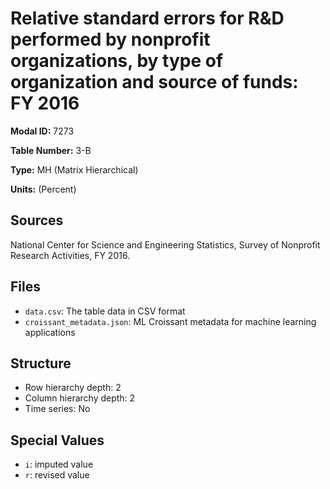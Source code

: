 # Relative standard errors for R&D performed by nonprofit organizations, by type of organization and source of funds: FY 2016

**Modal ID:** 7273

**Table Number:** 3-B

**Type:** MH (Matrix Hierarchical)

**Units:** (Percent)

## Sources

National Center for Science and Engineering Statistics, Survey of Nonprofit Research Activities, FY 2016.

## Files

- `data.csv`: The table data in CSV format
- `croissant_metadata.json`: ML Croissant metadata for machine learning applications

## Structure

- Row hierarchy depth: 2
- Column hierarchy depth: 2
- Time series: No

## Special Values

- `i`: imputed value
- `r`: revised value
